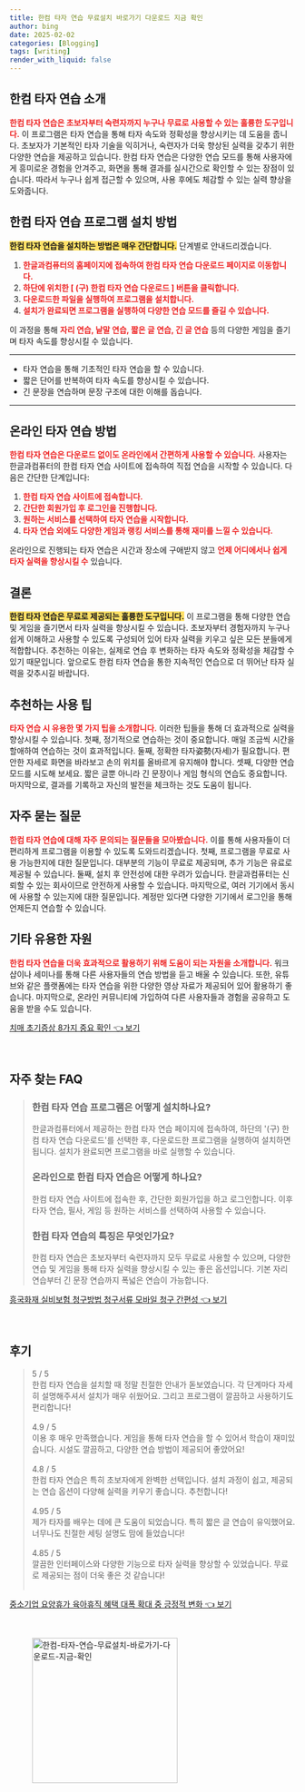 ```yaml
---
title: 한컴 타자 연습 무료설치 바로가기 다운로드 지금 확인
author: bing
date: 2025-02-02
categories: [Blogging]
tags: [writing]
render_with_liquid: false
---
```



<h2 id='한컴 타자 연습 소개'>한컴 타자 연습 소개</h2>

<p><b><span style="color: #ee2323;">한컴 타자 연습은 초보자부터 숙련자까지 누구나 무료로 사용할 수 있는 훌륭한 도구입니다.</span></b> 이 프로그램은 타자 연습을 통해 타자 속도와 정확성을 향상시키는 데 도움을 줍니다. 초보자가 기본적인 타자 기술을 익히거나, 숙련자가 더욱 향상된 실력을 갖추기 위한 다양한 연습을 제공하고 있습니다. 한컴 타자 연습은 다양한 연습 모드를 통해 사용자에게 흥미로운 경험을 안겨주고, 화면을 통해 결과를 실시간으로 확인할 수 있는 장점이 있습니다. 따라서 누구나 쉽게 접근할 수 있으며, 사용 후에도 체감할 수 있는 실력 향상을 도와줍니다.</p>

<h2 id='한컴 타자 연습 프로그램 설치 방법'>한컴 타자 연습 프로그램 설치 방법</h2>

<p><b><span style="background-color: #ffe066;">한컴 타자 연습을 설치하는 방법은 매우 간단합니다.</span></b> 단계별로 안내드리겠습니다.</p>

<ol>
    <li><b><span style="color: #ee2323;">한글과컴퓨터의 홈페이지에 접속하여 한컴 타자 연습 다운로드 페이지로 이동합니다.</span></b></li>
    <li><b><span style="color: #ee2323;">하단에 위치한 [ (구) 한컴 타자 연습 다운로드 ] 버튼을 클릭합니다.</span></b></li>
    <li><b><span style="color: #ee2323;">다운로드한 파일을 실행하여 프로그램을 설치합니다.</span></b></li>
    <li><b><span style="color: #ee2323;">설치가 완료되면 프로그램을 실행하여 다양한 연습 모드를 즐길 수 있습니다.</span></b></li>
</ol>

<p>이 과정을 통해 <b><span style="color: #ee2323;">자리 연습, 낱말 연습, 짧은 글 연습, 긴 글 연습</span></b> 등의 다양한 게임을 즐기며 타자 속도를 향상시킬 수 있습니다.</p>

<hr />

<ul>
    <li>타자 연습을 통해 기초적인 타자 연습을 할 수 있습니다.</li>
    <li>짧은 단어를 반복하여 타자 속도를 향상시킬 수 있습니다.</li>
    <li>긴 문장을 연습하며 문장 구조에 대한 이해를 돕습니다.</li>
</ul>

<hr />

<h2 id='온라인 타자 연습 방법'>온라인 타자 연습 방법</h2>

<p><b><span style="color: #ee2323;">한컴 타자 연습은 다운로드 없이도 온라인에서 간편하게 사용할 수 있습니다.</span></b> 사용자는 한글과컴퓨터의 한컴 타자 연습 사이트에 접속하여 직접 연습을 시작할 수 있습니다. 다음은 간단한 단계입니다:</p>

<ol>
    <li><b><span style="color: #ee2323;">한컴 타자 연습 사이트에 접속합니다.</span></b></li>
    <li><b><span style="color: #ee2323;">간단한 회원가입 후 로그인을 진행합니다.</span></b></li>
    <li><b><span style="color: #ee2323;">원하는 서비스를 선택하여 타자 연습을 시작합니다.</span></b></li>
    <li><b><span style="color: #ee2323;">타자 연습 외에도 다양한 게임과 랭킹 서비스를 통해 재미를 느낄 수 있습니다.</span></b></li>
</ol>

<p>온라인으로 진행되는 타자 연습은 시간과 장소에 구애받지 않고 <b><span style="color: #ee2323;">언제 어디에서나 쉽게 타자 실력을 향상시킬 수</span></b> 있습니다.</p>

<h2 id='결론'>결론</h2>

<p><b><span style="background-color: #ffe066;">한컴 타자 연습은 무료로 제공되는 훌륭한 도구입니다.</span></b> 이 프로그램을 통해 다양한 연습 및 게임을 즐기면서 타자 실력을 향상시킬 수 있습니다. 초보자부터 경험자까지 누구나 쉽게 이해하고 사용할 수 있도록 구성되어 있어 타자 실력을 키우고 싶은 모든 분들에게 적합합니다. 추천하는 이유는, 실제로 연습 후 변화하는 타자 속도와 정확성을 체감할 수 있기 때문입니다. 앞으로도 한컴 타자 연습을 통한 지속적인 연습으로 더 뛰어난 타자 실력을 갖추시길 바랍니다.</p>

<h2 id='추천하는 사용 팁'>추천하는 사용 팁</h2>

<p><b><span style="color: #ee2323;">타자 연습 시 유용한 몇 가지 팁을 소개합니다.</span></b> 이러한 팁들을 통해 더 효과적으로 실력을 향상시킬 수 있습니다. 첫째, 정기적으로 연습하는 것이 중요합니다. 매일 조금씩 시간을 할애하여 연습하는 것이 효과적입니다. 둘째, 정확한 타자姿勢(자세)가 필요합니다. 편안한 자세로 화면을 바라보고 손의 위치를 올바르게 유지해야 합니다. 셋째, 다양한 연습 모드를 시도해 보세요. 짧은 글뿐 아니라 긴 문장이나 게임 형식의 연습도 중요합니다. 마지막으로, 결과를 기록하고 자신의 발전을 체크하는 것도 도움이 됩니다.</p>

<h2 id='자주 묻는 질문'>자주 묻는 질문</h2>

<p><b><span style="color: #ee2323;">한컴 타자 연습에 대해 자주 문의되는 질문들을 모아봤습니다.</span></b> 이를 통해 사용자들이 더 편리하게 프로그램을 이용할 수 있도록 도와드리겠습니다. 첫째, 프로그램을 무료로 사용 가능한지에 대한 질문입니다. 대부분의 기능이 무료로 제공되며, 추가 기능은 유료로 제공될 수 있습니다. 둘째, 설치 후 안전성에 대한 우려가 있습니다. 한글과컴퓨터는 신뢰할 수 있는 회사이므로 안전하게 사용할 수 있습니다. 마지막으로, 여러 기기에서 동시에 사용할 수 있는지에 대한 질문입니다. 계정만 있다면 다양한 기기에서 로그인을 통해 언제든지 연습할 수 있습니다.</p>

<h2 id='기타 유용한 자원'>기타 유용한 자원</h2>

<p><b><span style="color: #ee2323;">한컴 타자 연습을 더욱 효과적으로 활용하기 위해 도움이 되는 자원을 소개합니다.</span></b> 워크샵이나 세미나를 통해 다른 사용자들의 연습 방법을 듣고 배울 수 있습니다. 또한, 유튜브와 같은 플랫폼에는 타자 연습을 위한 다양한 영상 자료가 제공되어 있어 활용하기 좋습니다. 마지막으로, 온라인 커뮤니티에 가입하여 다른 사용자들과 경험을 공유하고 도움을 받을 수도 있습니다.</p>


<p><a class="click-button" title="치매 초기증상 8가지 중요 확인" href="https://blackassets.github.io/posts/%EC%B9%98%EB%A7%A4-%EC%B4%88%EA%B8%B0%EC%A6%9D%EC%83%81-8%EA%B0%80%EC%A7%80-%EC%A4%91%EC%9A%94-%ED%99%95%EC%9D%B8/" rel="dofollow">치매 초기증상 8가지 중요 확인 👈 보기</a></p><br>
<h2 id='자주_찾는_FAQ'>자주 찾는 FAQ</h2>
<div itemscope="" itemtype="https://schema.org/FAQPage"> 
<blockquote> 
<div itemscope="" itemprop="mainEntity" itemtype="https://schema.org/Question"> 
<h3 itemprop="name">한컴 타자 연습 프로그램은 어떻게 설치하나요?</h3> 
<div itemscope="" itemprop="acceptedAnswer" itemtype="https://schema.org/Answer"> 
<span itemprop="text"> 
<p>한글과컴퓨터에서 제공하는 한컴 타자 연습 페이지에 접속하여, 하단의 '(구) 한컴 타자 연습 다운로드'를 선택한 후, 다운로드한 프로그램을 실행하여 설치하면 됩니다. 설치가 완료되면 프로그램을 바로 실행할 수 있습니다.</p> 
</span> 
</div> 
</div> 

<div itemscope="" itemprop="mainEntity" itemtype="https://schema.org/Question"> 
<h3 itemprop="name">온라인으로 한컴 타자 연습은 어떻게 하나요?</h3> 
<div itemscope="" itemprop="acceptedAnswer" itemtype="https://schema.org/Answer"> 
<span itemprop="text"> 
<p>한컴 타자 연습 사이트에 접속한 후, 간단한 회원가입을 하고 로그인합니다. 이후 타자 연습, 필사, 게임 등 원하는 서비스를 선택하여 사용할 수 있습니다.</p> 
</span> 
</div> 
</div> 

<div itemscope="" itemprop="mainEntity" itemtype="https://schema.org/Question"> 
<h3 itemprop="name">한컴 타자 연습의 특징은 무엇인가요?</h3> 
<div itemscope="" itemprop="acceptedAnswer" itemtype="https://schema.org/Answer"> 
<span itemprop="text"> 
<p>한컴 타자 연습은 초보자부터 숙련자까지 모두 무료로 사용할 수 있으며, 다양한 연습 및 게임을 통해 타자 실력을 향상시킬 수 있는 좋은 옵션입니다. 기본 자리 연습부터 긴 문장 연습까지 폭넓은 연습이 가능합니다.</p> 
</span> 
</div> 
</div> 
</blockquote> 
</div>
<p><a class="click-button" title="흥국화재 실비보험 청구방법 청구서류 모바일 청구 간편성" href="https://blackassets.github.io/posts/%ED%9D%A5%EA%B5%AD%ED%99%94%EC%9E%AC-%EC%8B%A4%EB%B9%84%EB%B3%B4%ED%97%98-%EC%B2%AD%EA%B5%AC%EB%B0%A9%EB%B2%95-%EC%B2%AD%EA%B5%AC%EC%84%9C%EB%A5%98-%EB%AA%A8%EB%B0%94%EC%9D%BC-%EC%B2%AD%EA%B5%AC-%EA%B0%84%ED%8E%B8%EC%84%B1/" rel="dofollow">흥국화재 실비보험 청구방법 청구서류 모바일 청구 간편성 👈 보기</a></p><br>
<h2 id='후기'>후기</h2>
<div itemscope itemtype="https://schema.org/Product">
  <blockquote>
  <div itemprop="review" itemscope itemtype="https://schema.org/Review">
      <div itemprop="reviewRating" itemscope itemtype="https://schema.org/Rating"> <span itemprop="ratingValue">5</span> / <span itemprop="bestRating">5</span> </div>
      <span itemprop="reviewBody">한컴 타자 연습을 설치할 때 정말 친절한 안내가 돋보였습니다. 각 단계마다 자세히 설명해주셔서 설치가 매우 쉬웠어요. 그리고 프로그램이 깔끔하고 사용하기도 편리합니다!</span>
  </div>
  <br>
  <div itemprop="review" itemscope itemtype="https://schema.org/Review">
      <div itemprop="reviewRating" itemscope itemtype="https://schema.org/Rating"> <span itemprop="ratingValue">4.9</span> / <span itemprop="bestRating">5</span> </div>
      <span itemprop="reviewBody">이용 후 매우 만족했습니다. 게임을 통해 타자 연습을 할 수 있어서 학습이 재미있습니다. 시설도 깔끔하고, 다양한 연습 방법이 제공되어 좋았어요!</span>
  </div>
  <br>
  <div itemprop="review" itemscope itemtype="https://schema.org/Review">
      <div itemprop="reviewRating" itemscope itemtype="https://schema.org/Rating"> <span itemprop="ratingValue">4.8</span> / <span itemprop="bestRating">5</span> </div>
      <span itemprop="reviewBody">한컴 타자 연습은 특히 초보자에게 완벽한 선택입니다. 설치 과정이 쉽고, 제공되는 연습 옵션이 다양해 실력을 키우기 좋습니다. 추천합니다!</span>
  </div>
  <br>
  <div itemprop="review" itemscope itemtype="https://schema.org/Review">
      <div itemprop="reviewRating" itemscope itemtype="https://schema.org/Rating"> <span itemprop="ratingValue">4.95</span> / <span itemprop="bestRating">5</span> </div>
      <span itemprop="reviewBody">제가 타자를 배우는 데에 큰 도움이 되었습니다. 특히 짧은 글 연습이 유익했어요. 너무나도 친절한 세팅 설명도 맘에 들었습니다!</span>
  </div>
  <br>
  <div itemprop="review" itemscope itemtype="https://schema.org/Review">
      <div itemprop="reviewRating" itemscope itemtype="https://schema.org/Rating"> <span itemprop="ratingValue">4.85</span> / <span itemprop="bestRating">5</span> </div>
      <span itemprop="reviewBody">깔끔한 인터페이스와 다양한 기능으로 타자 실력을 향상할 수 있었습니다. 무료로 제공되는 점이 더욱 좋은 것 같습니다!</span>
  </div>
  <br>
  </blockquote>
</div>
<p><a class="click-button" title="중소기업 요양휴가 육아휴직 혜택 대폭 확대 중 긍정적 변화" href="https://blackassets.github.io/posts/%EC%A4%91%EC%86%8C%EA%B8%B0%EC%97%85-%EC%9A%94%EC%96%91%ED%9C%B4%EA%B0%80-%EC%9C%A1%EC%95%84%ED%9C%B4%EC%A7%81-%ED%98%9C%ED%83%9D-%EB%8C%80%ED%8F%AD-%ED%99%95%EB%8C%80-%EC%A4%91-%EA%B8%8D%EC%A0%95%EC%A0%81-%EB%B3%80%ED%99%94/" rel="dofollow">중소기업 요양휴가 육아휴직 혜택 대폭 확대 중 긍정적 변화 👈 보기</a></p><br>
<figure class="image"><img src="https://blackassets.github.io/assets/img/thumbnail/한컴-타자-연습-무료설치-바로가기-다운로드-지금-확인.webp" alt="한컴-타자-연습-무료설치-바로가기-다운로드-지금-확인" width="256" height="256"></figure>